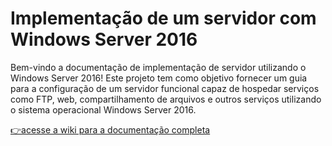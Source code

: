 # Implementação de um servidor com Windows Server 2016

Bem-vindo a documentação de implementação de servidor utilizando o Windows Server 2016! Este projeto tem como objetivo fornecer um guia para a configuração de um servidor funcional capaz de hospedar serviços como FTP, web, compartilhamento de arquivos e outros serviços utilizando o sistema operacional Windows Server 2016.

[👉acesse a wiki para a documentação completa](https://github.com/willamemouzinho/windows-server-implementation/wiki)
